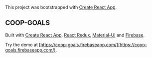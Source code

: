 This project was bootstrapped with [Create React App](https://github.com/facebookincubator/create-react-app).


## COOP-GOALS

Built with [Create React App](https://github.com/facebookincubator/create-react-app), [React Redux](https://github.com/reactjs/react-redux), [Material-UI](http://www.material-ui.com/) and [Firebase](https://firebase.google.com/).

Try the demo at [https://coop-goals.firebaseapp.com/](https://coop-goals.firebaseapp.com/).